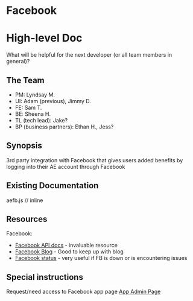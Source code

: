 Facebook
========

High-level Doc
==============

What will be helpful for the next developer (or all team members in general)?

The Team
--------

* PM: Lyndsay M.
* UI: Adam (previous), Jimmy D.
* FE: Sam T.
* BE: Sheena H.
* TL (tech lead): Jake?
* BP (business partners): Ethan H., Jess?

Synopsis
--------

3rd party integration with Facebook that gives users added benefits by logging into their AE account through Facebook

Existing Documentation
----------------------

aefb.js // inline

Resources
---------

Facebook:

* [Facebook API docs](https://developers.facebook.com/docs/reference/javascript/) - invaluable resource
* [Facebook Blog](https://developers.facebook.com/blog/) - Good to keep up with blog
* [Facebook status](https://developers.facebook.com/live_status) - very useful if FB is down or is encountering issues

Special instructions
--------------------

Request/need access to Facebook app page
[App Admin Page](https://developers.facebook.com/apps/104727946244857/summary)
